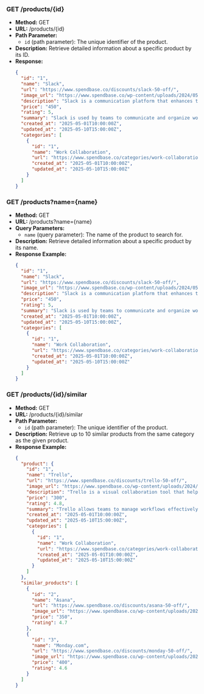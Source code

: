 ### GET /products/{id}

- **Method:** GET
- **URL:** /products/{id}
- **Path Parameter:**
  - `id` (path parameter): The unique identifier of the product.
- **Description:** Retrieve detailed information about a specific product by its ID.
- **Response:**
  ```json
  {
    "id": "1",
    "name": "Slack",
    "url": "https://www.spendbase.co/discounts/slack-50-off/",
    "image_url": "https://www.spendbase.co/wp-content/uploads/2024/05/6911160.png",
    "description": "Slack is a communication platform that enhances team collaboration through chat rooms, private messages, and integrated tools to streamline work processes.",
    "price": "450",
    "rating": 5,
    "summary": "Slack is used by teams to communicate and organize work, helping to reduce email volume and increase productivity.",
    "created_at": "2025-05-01T10:00:00Z",
    "updated_at": "2025-05-10T15:00:00Z",
    "categories": [
      {
        "id": "1",
        "name": "Work Collaboration",
        "url": "https://www.spendbase.co/categories/work-collaboration",
        "created_at": "2025-05-01T10:00:00Z",
        "updated_at": "2025-05-10T15:00:00Z"
      }
    ]
  }
  ```

### GET /products?name={name}

- **Method:** GET
- **URL:** /products?name={name}
- **Query Parameters:**
  - `name` (query parameter): The name of the product to search for.
- **Description:** Retrieve detailed information about a specific product by its name.
- **Response Example:**
  ```json
  {
    "id": "1",
    "name": "Slack",
    "url": "https://www.spendbase.co/discounts/slack-50-off/",
    "image_url": "https://www.spendbase.co/wp-content/uploads/2024/05/6911160.png",
    "description": "Slack is a communication platform that enhances team collaboration through chat rooms, private messages, and integrated tools to streamline work processes.",
    "price": "450",
    "rating": 5,
    "summary": "Slack is used by teams to communicate and organize work, helping to reduce email volume and increase productivity.",
    "created_at": "2025-05-01T10:00:00Z",
    "updated_at": "2025-05-10T15:00:00Z",
    "categories": [
      {
        "id": "1",
        "name": "Work Collaboration",
        "url": "https://www.spendbase.co/categories/work-collaboration",
        "created_at": "2025-05-01T10:00:00Z",
        "updated_at": "2025-05-10T15:00:00Z"
      }
    ]
  }
  ```

### GET /products/{id}/similar

- **Method:** GET
- **URL:** /products/{id}/similar
- **Path Parameter:**
  - `id` (path parameter): The unique identifier of the product.
- **Description:** Retrieve up to 10 similar products from the same category as the given product.
- **Response Example:**
  ```json
  {
    "product": {
      "id": "1",
      "name": "Trello",
      "url": "https://www.spendbase.co/discounts/trello-50-off/",
      "image_url": "https://www.spendbase.co/wp-content/uploads/2024/05/trello.png",
      "description": "Trello is a visual collaboration tool that helps teams organize tasks and projects with boards, lists, and cards.",
      "price": "300",
      "rating": 4.8,
      "summary": "Trello allows teams to manage workflows effectively using a simple drag-and-drop interface.",
      "created_at": "2025-05-01T10:00:00Z",
      "updated_at": "2025-05-10T15:00:00Z",
      "categories": [
        {
          "id": "1",
          "name": "Work Collaboration",
          "url": "https://www.spendbase.co/categories/work-collaboration",
          "created_at": "2025-05-01T10:00:00Z",
          "updated_at": "2025-05-10T15:00:00Z"
        }
      ]
    },
    "similar_products": [
      {
        "id": "2",
        "name": "Asana",
        "url": "https://www.spendbase.co/discounts/asana-50-off/",
        "image_url": "https://www.spendbase.co/wp-content/uploads/2024/05/asana.png",
        "price": "350",
        "rating": 4.7
      },
      {
        "id": "3",
        "name": "Monday.com",
        "url": "https://www.spendbase.co/discounts/monday-50-off/",
        "image_url": "https://www.spendbase.co/wp-content/uploads/2024/05/monday.png",
        "price": "400",
        "rating": 4.6
      }
    ]
  }
  ```
